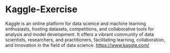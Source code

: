 # Kaggle-Exercise
Kaggle is an online platform for data science and machine learning enthusiasts, hosting datasets, competitions, and collaborative tools for analysis and model development. It offers a vibrant community of data scientists, researchers, and practitioners, facilitating learning, collaboration, and innovation in the field of data science.
https://www.kaggle.com/
